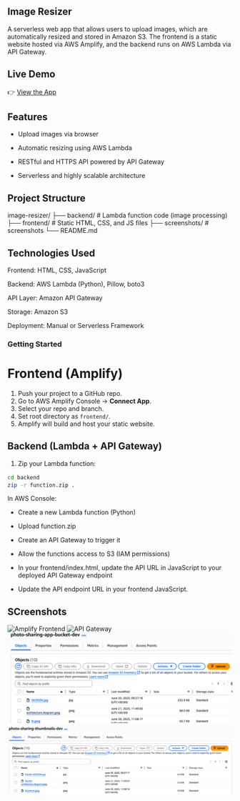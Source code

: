 ## Image Resizer
A serverless web app that allows users to upload images, which are automatically resized and stored in Amazon S3. The frontend is a static website hosted via AWS Amplify, and the backend runs on AWS Lambda via API Gateway.

## Live Demo

👉 [View the App](https://main.d1xklw3gl9yz97.amplifyapp.com)


## Features
- Upload images via browser

- Automatic resizing using AWS Lambda

- RESTful and HTTPS API powered by API Gateway

- Serverless and highly scalable architecture


## Project Structure
image-resizer/
├── backend/        # Lambda function code (image processing)
├── frontend/       # Static HTML, CSS, and JS files
├── screenshots/    # screenshots
└── README.md

## Technologies Used
Frontend: HTML, CSS, JavaScript

Backend: AWS Lambda (Python), Pillow, boto3

API Layer: Amazon API Gateway

Storage: Amazon S3

Deployment: Manual or Serverless Framework

### Getting Started

# Frontend (Amplify)
1. Push your project to a GitHub repo.
2. Go to AWS Amplify Console → **Connect App**.
3. Select your repo and branch.
4. Set root directory as `frontend/`.
5. Amplify will build and host your static website.

## Backend (Lambda + API Gateway)

1. Zip your Lambda function:

```bash
cd backend
zip -r function.zip .
```

In AWS Console:

- Create a new Lambda function (Python)

- Upload function.zip

- Create an API Gateway to trigger it

- Allow the functions access to S3 (IAM permissions)

- In your frontend/index.html, update the API URL in 
JavaScript to your deployed API Gateway endpoint

- Update the API endpoint URL in your frontend JavaScript.

## SCreenshots
![Amplify Frontend](./screenshots/amplify-frontend.png)
![API Gateway](./screenshots/api-gateway.png)
![photo-sharing-app-bucket](./screenshots/photo-sharing-app-bucket.png)
![photo-sharing-thumbnail-bucket](./screenshots/photo-sharing%20thumbnails-bucket.png)
